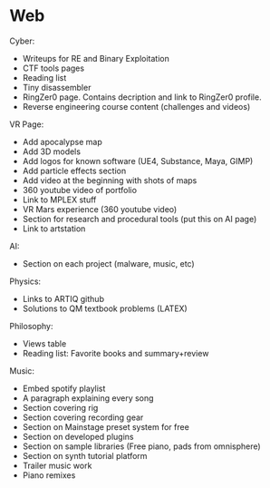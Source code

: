 # Web

Cyber:
 - Writeups for RE and Binary Exploitation
 - CTF tools pages
 - Reading list
 - Tiny disassembler
 - RingZer0 page. Contains decription and link to RingZer0 profile.
 - Reverse engineering course content (challenges and videos)

VR Page:
 - Add apocalypse map
 - Add 3D models
 - Add logos for known software (UE4, Substance, Maya, GIMP)
 - Add particle effects section
 - Add video at the beginning with shots of maps
 - 360 youtube video of portfolio
 - Link to MPLEX stuff
 - VR Mars experience (360 youtube video)
 - Section for research and procedural tools (put this on AI page)
 - Link to artstation

AI:
 - Section on each project (malware, music, etc)

Physics:
 - Links to ARTIQ github
 - Solutions to QM textbook problems (LATEX)

Philosophy:
 - Views table
 - Reading list: Favorite books and summary+review

Music:
 - Embed spotify playlist
 - A paragraph explaining every song
 - Section covering rig
 - Section covering recording gear
 - Section on Mainstage preset system for free
 - Section on developed plugins 
 - Section on sample libraries (Free piano, pads from omnisphere)
 - Section on synth tutorial platform
 - Trailer music work
 - Piano remixes

